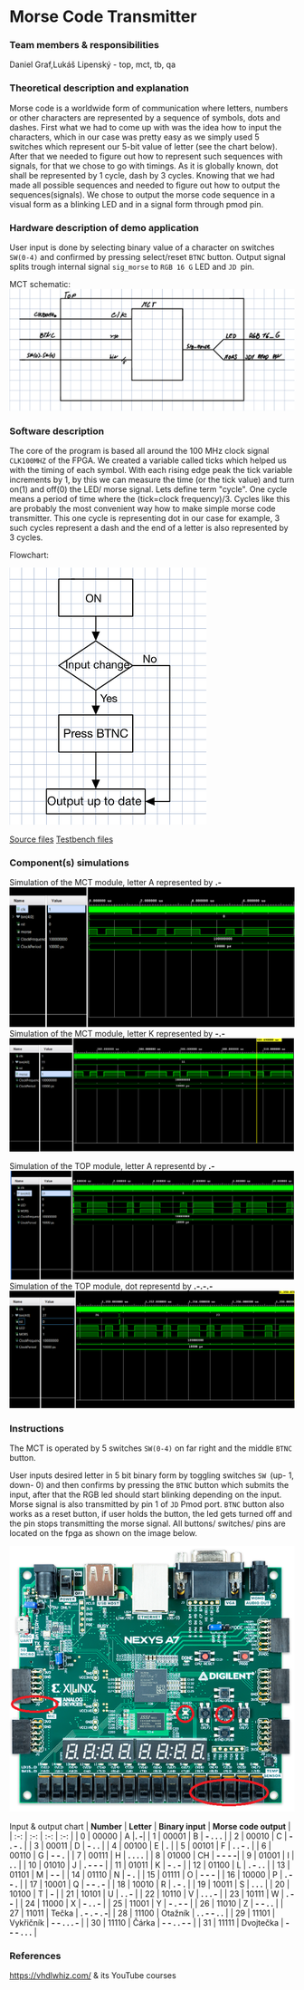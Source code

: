 # Morse Code Transmitter
### Team members & responsibilities 
Daniel Graf,Lukáš Lipenský - top, mct, tb, qa

### Theoretical description and explanation
Morse code is a worldwide form of communication where letters, numbers or other characters are represented by a sequence of symbols, dots and dashes. First what we had to come up with was the idea how to input the characters, which in our case was pretty easy as we simply used 5 switches which represent our 5-bit value of letter (see the chart below). After that we needed to figure out how to represent such sequences with signals, for that we chose to go with timings. As it is globally known, dot shall be represented by 1 cycle, dash by 3 cycles. Knowing that we had made all possible sequences and needed to figure out how to output the sequences(signals). We chose to output the morse code sequence in a visual form as a blinking LED and in a signal form through pmod pin.

### Hardware description of demo application
User input is done by selecting binary value of a character on switches `SW(0-4)` and confirmed by pressing select/reset `BTNC` button. Output signal splits trough internal signal `sig_morse` to `RGB 16 G` LED and `JD `pin.

MCT schematic:
![](MCT_schematic.jpg)

### Software description
The core of the program is based all around the 100 MHz clock signal `CLK100MHZ` of the FPGA. We created a variable called ticks which helped us with the timing of each symbol. With each rising edge peak the tick variable increments by 1, by this we can measure the time (or the tick value) and turn on(1) and off(0) the LED/ morse signal.
Lets define term "cycle". One cycle means a period of time where the (tick=clock frequency)/3. Cycles like this are probably the most convenient way how to make simple morse code transmitter. This one cycle is representing dot in our case for example, 3 such cycles represent a dash and the end of a letter is also represented by 3 cycles.

Flowchart:

![](Flowchart.png)

[Source files](https://github.com/DanielGraf240616/digital-electronics-1/tree/main/MCT_project/mct_de1/mct/mct.srcs/sources_1/new)
[Testbench files](https://github.com/DanielGraf240616/digital-electronics-1/tree/main/MCT_project/mct_de1/mct/mct.srcs/sim_1/new)
### Component(s) simulations
Simulation of the MCT module, letter A represented by **.-**
![](mct_a.png)
Simulation of the MCT module, letter K represented by **-.-**
![](mct_k.png)

Simulation of the TOP module, letter A representd by **.-**
![](top_a.png)
Simulation of the TOP module, dot representd by **.-.-.-**
![](top_tecka.png)
### Instructions
The MCT is operated by 5 switches `SW(0-4)` on far right and the middle `BTNC` button.

User inputs desired letter in 5 bit binary form by toggling switches `SW `(up- 1, down- 0) and then confirms by pressing the `BTNC` button which submits the input, after that the RGB led should start blinking depending on the input.  Morse signal is also transmitted by pin 1 of `JD` Pmod port. `BTNC` button also works as a reset button, if user holds the button, the led gets turned off and the pin stops transmitting the morse signal. All buttons/ switches/ pins are located on the fpga as shown on the image below.

![](nexys_ui.png)

Input & output chart
 | **Number** | **Letter** | **Binary input** | **Morse code output** |
 | :-: | :-: | :-: | :-: |
   | 0 | 00000 | A |**. -**|
   | 1 | 00001 | B | **- . . .** |
   | 2 | 00010 | C | **- . - .** |
   | 3 | 00011 | D | **- . .** |
   | 4 | 00100 | E | **.** |
   | 5 | 00101 | F | **. . - .** |
   | 6 | 00110 | G | **- - .** |
   | 7 | 00111 | H | **. . . .** |
   | 8 | 01000 | CH | **- - - -**|
   | 9 | 01001 | I | **. .** |
   | 10 | 01010 | J | **. - - -** |
   | 11 | 01011 | K | **- . -** |
   | 12 | 01100 | L | **. - . .** |
   | 13 | 01101 | M | **- -** |
   | 14 | 01110 | N | **- .** |
   | 15 | 01111 | O | **- - -** |
   | 16 | 10000 | P | **. - - .** |
   | 17 | 10001 | Q | **- - . -** |
   | 18 | 10010 | R | **. - .** |
   | 19 | 10011 | S | **. . .**  |
   | 20 | 10100 | T | **-** |
   | 21 | 10101 | U | **. . -** |
   | 22 | 10110 | V | **. . . -** |
   | 23 | 10111 | W | **. - -** |
   | 24 | 11000 | X | **- . . -** |
   | 25 | 11001 | Y | **- . - -** | 
   | 26 | 11010 | Z | **- - . .** |
   | 27 | 11011 | Tečka | **. - . - . -**|
   | 28 | 11100 | Otažník | **. . - - . .** |
   | 29 | 11101 | Vykřičník | **- - . . . -** |
   | 30 | 11110 | Čárka | **- - . . - -** |
   | 31 | 11111 | Dvojtečka | **- - - . . .**  |
   
   
### References
https://vhdlwhiz.com/ & its YouTube courses
